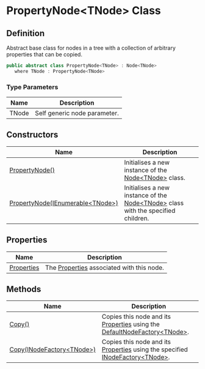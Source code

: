 # PropertyNode&lt;TNode&gt; Class
## Definition

Abstract base class for nodes in a tree with a collection of arbitrary properties that can be copied.

```c#
public abstract class PropertyNode<TNode> : Node<TNode>
   where TNode : PropertyNode<TNode>
```

### Type Parameters

| Name | Description |
| ---- | ----------- |
| TNode | Self generic node parameter. |

## Constructors

| Name | Description |
| ---- | ----------- |
| [PropertyNode()](MrKWatkins.Ast.PropertyNode-1.-ctor.md#mrkwatkins-ast-propertynode-1-ctor) | Initialises a new instance of the [Node&lt;TNode&gt;](MrKWatkins.Ast.Node-1.md) class. |
| [PropertyNode(IEnumerable&lt;TNode&gt;)](MrKWatkins.Ast.PropertyNode-1.-ctor.md#mrkwatkins-ast-propertynode-1-ctor(system-collections-generic-ienumerable((-0)))) | Initialises a new instance of the [Node&lt;TNode&gt;](MrKWatkins.Ast.Node-1.md) class with the specified children. |

## Properties

| Name | Description |
| ---- | ----------- |
| [Properties](MrKWatkins.Ast.PropertyNode-1.Properties.md) | The [Properties](MrKWatkins.Ast.Properties.md) associated with this node. |

## Methods

| Name | Description |
| ---- | ----------- |
| [Copy()](MrKWatkins.Ast.PropertyNode-1.Copy.md#mrkwatkins-ast-propertynode-1-copy) | Copies this node and its [Properties](MrKWatkins.Ast.PropertyNode-1.Properties.md) using the [DefaultNodeFactory&lt;TNode&gt;](MrKWatkins.Ast.DefaultNodeFactory-1.md). |
| [Copy(INodeFactory&lt;TNode&gt;)](MrKWatkins.Ast.PropertyNode-1.Copy.md#mrkwatkins-ast-propertynode-1-copy(mrkwatkins-ast-inodefactory((-0)))) | Copies this node and its [Properties](MrKWatkins.Ast.PropertyNode-1.Properties.md) using the specified [INodeFactory&lt;TNode&gt;](MrKWatkins.Ast.INodeFactory-1.md). |

